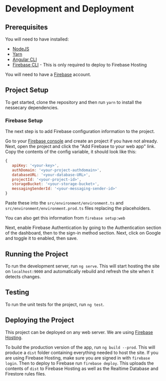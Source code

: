# Development and Deployment

## Prerequisites

You will need to have installed:
- [NodeJS](https://nodejs.org/)
- [Yarn](https://yarnpkg.com/)
- [Angular CLI](https://cli.angular.io/)
- [Firebase CLI](https://firebase.google.com/docs/cli/) - This is only required to deploy to Firebase Hosting

You will need to have a [Firebase](https://firebase.google.com/) account.

## Project Setup

To get started, clone the repository and then run `yarn` to install the nessecary dependencies.

### Firebase Setup

The next step is to add Firebase configuration information to the project.

Go to your [Firebase console](https://console.firebase.google.com/) and create an project if you have not already. Next, open the project and click the "Add Firebase to your web app" link. Copy the contents of the config variable, it should look like this:
```js
{ 
   apiKey: '<your-key>', 
   authDomain: '<your-project-authdomain>', 
   databaseURL: '<your-database-URL>', 
   projectId: '<your-project-id>', 
   storageBucket: '<your-storage-bucket>', 
   messagingSenderId: '<your-messaging-sender-id>' 
}
```
Paste these into the `src/environment/environment.ts` and `src/environment/environment.prod.ts` files replacing the placeholders.

You can also get this information from `firebase setup:web`

Next, enable Firebase Authentication by going to the Authentication section of the dashboard, then to the sign-in method section. Next, click on Google and toggle it to enabled, then save.

## Running the Project

To run the development server, run `ng serve`. This will start hosting the site on `localhost:9000` and automatically rebuild and refresh the site when it detects changes.

## Testing

To run the unit tests for the project, run `ng test`.

## Deploying the Project

This project can be deployed on any web server. We are using [Firebase Hosting](https://firebase.google.com/docs/hosting/).

To build the production version of the app, run `ng build --prod`. This will produce a `dist` folder containing everything needed to host the site. If you are using Firebase Hosting, make sure you are signed in with `firebase login`. Then to deploy to Firebase run `firebase deploy`. This uploads the contents of `dist` to Firebase Hosting as well as the Realtime Database and Firestore rules files.
